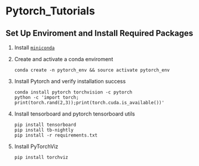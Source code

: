 # Pytorch_Tutorials






## Set Up Enviroment and Install Required Packages

1. Install [`miniconda`](http://conda.pydata.org/miniconda.html)
2. Create and activate a conda enviroment  

    ```
    conda create -n pytorch_env && source activate pytorch_env
    ```
3. Install Pytorch and verify installation success

    ```
    conda install pytorch torchvision -c pytorch
    python -c 'import torch; print(torch.rand(2,3));print(torch.cuda.is_available())'
    ```

4. Install tensorboard and pytorch tensorboard utils

    ```
    pip install tensorboard
    pip install tb-nightly
    pip install -r requirements.txt
    ```
    
5. Install PyTorchViz

    ```
    pip install torchviz
    ```



    




